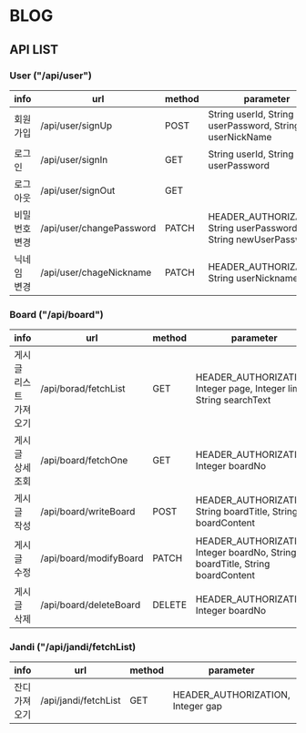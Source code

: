# BLOG

## API LIST

### User ("/api/user")

| info   | url                      | method | parameter                                                         | return            |
|--------|--------------------------|--------|-------------------------------------------------------------------|-------------------|
| 회원 가입  | /api/user/signUp         | POST   | String userId, String userPassword, String userNickName           | ResponseContainer |
| 로그인    | /api/user/signIn         | GET    | String userId, String userPassword                                | ResponseContainer |
| 로그아웃   | /api/user/signOut        | GET    |                                                                   |                   |
| 비밀번호 변경 | /api/user/changePassword | PATCH  | HEADER_AUTHORIZATION, String userPassword, String newUserPassword | ResponseContainer |
| 닉네임 변경 | /api/user/chageNickname  | PATCH  | HEADER_AUTHORIZATION, String userNickname                         | ResponseContainer |


### Board ("/api/board")
| info         | url                    | method | parameter                                                                     | return            |
|--------------|------------------------|--------|-------------------------------------------------------------------------------|-------------------|
| 게시글 리스트 가져오기 | /api/borad/fetchList   | GET    | HEADER_AUTHORIZATION, Integer page, Integer limit, String searchText          | ResponseContainer |
| 게시글 상세 조회    | /api/board/fetchOne    | GET    | HEADER_AUTHORIZATION, Integer boardNo                                         | ResponseContainer |
| 게시글 작성       | /api/board/writeBoard  | POST   | HEADER_AUTHORIZATION, String boardTitle, String boardContent                  | ResponseContainer |
| 게시글 수정       | /api/board/modifyBoard | PATCH  | HEADER_AUTHORIZATION, Integer boardNo, String boardTitle, String boardContent | ResponseContainer |
| 게시글 삭제       | /api/board/deleteBoard | DELETE | HEADER_AUTHORIZATION, Integer boardNo                                         | ResponseContainer |

### Jandi ("/api/jandi/fetchList)
| info    | url                  | method | parameter                            | return            |
|---------|----------------------|--------|--------------------------------------|-------------------|
| 잔디 가져오기 | /api/jandi/fetchList | GET    | HEADER_AUTHORIZATION, Integer gap    | ResponseContainer |


